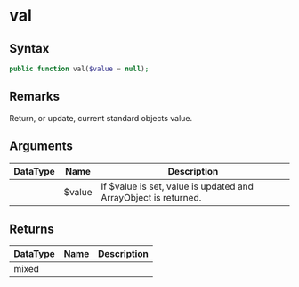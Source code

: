 # val
## Syntax

```php
public function val($value = null);
```

## Remarks

Return, or update, current standard objects value.

## Arguments

| DataType | Name | Description |
| --- | --- | --- |
|  | $value | If $value is set, value is updated and ArrayObject is returned. |

## Returns

| DataType | Name | Description |
| --- | --- | --- |
| mixed | | |